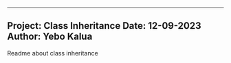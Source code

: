 -------------------------------------------
Project: Class Inheritance
Date: 12-09-2023
Author: Yebo Kalua
---------------------------------------
Readme about class inheritance

